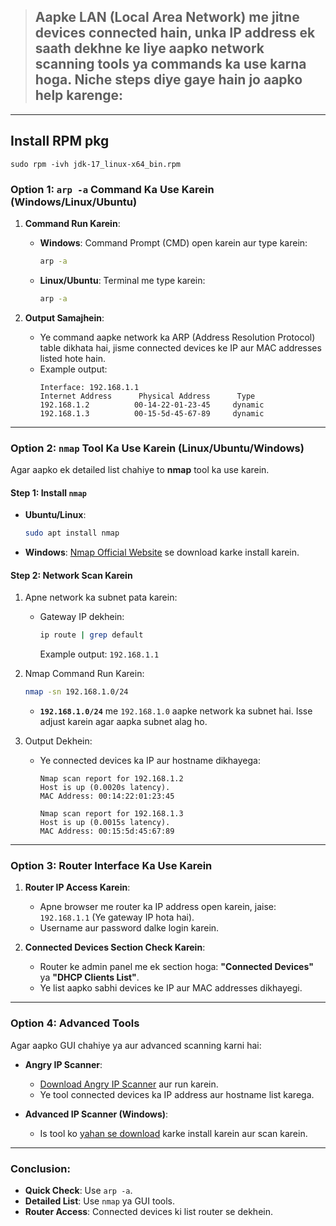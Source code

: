 > ## Aapke LAN (Local Area Network) me jitne devices connected hain, unka IP address ek saath dekhne ke liye aapko network scanning tools ya commands ka use karna hoga. Niche steps diye gaye hain jo aapko help karenge:

---
## Install RPM pkg
```
sudo rpm -ivh jdk-17_linux-x64_bin.rpm
```

### **Option 1: `arp -a` Command Ka Use Karein (Windows/Linux/Ubuntu)**
1. **Command Run Karein**:  
   - **Windows**: Command Prompt (CMD) open karein aur type karein:
     ```bash
     arp -a
     ```
   - **Linux/Ubuntu**: Terminal me type karein:
     ```bash
     arp -a
     ```

2. **Output Samajhein**:
   - Ye command aapke network ka ARP (Address Resolution Protocol) table dikhata hai, jisme connected devices ke IP aur MAC addresses listed hote hain.
   - Example output:
     ```
     Interface: 192.168.1.1
     Internet Address      Physical Address      Type
     192.168.1.2          00-14-22-01-23-45     dynamic
     192.168.1.3          00-15-5d-45-67-89     dynamic
     ```

---

### **Option 2: `nmap` Tool Ka Use Karein (Linux/Ubuntu/Windows)**
Agar aapko ek detailed list chahiye to **nmap** tool ka use karein.

#### Step 1: Install `nmap`
- **Ubuntu/Linux**:
  ```bash
  sudo apt install nmap
  ```
- **Windows**: [Nmap Official Website](https://nmap.org/download.html) se download karke install karein.

#### Step 2: Network Scan Karein
1. Apne network ka subnet pata karein:
   - Gateway IP dekhein:
     ```bash
     ip route | grep default
     ```
     Example output: `192.168.1.1`

2. Nmap Command Run Karein:
   ```bash
   nmap -sn 192.168.1.0/24
   ```
   - **`192.168.1.0/24`** me `192.168.1.0` aapke network ka subnet hai. Isse adjust karein agar aapka subnet alag ho.

3. Output Dekhein:
   - Ye connected devices ka IP aur hostname dikhayega:
     ```
     Nmap scan report for 192.168.1.2
     Host is up (0.0020s latency).
     MAC Address: 00:14:22:01:23:45

     Nmap scan report for 192.168.1.3
     Host is up (0.0015s latency).
     MAC Address: 00:15:5d:45:67:89
     ```

---

### **Option 3: Router Interface Ka Use Karein**
1. **Router IP Access Karein**:
   - Apne browser me router ka IP address open karein, jaise: `192.168.1.1` (Ye gateway IP hota hai).
   - Username aur password dalke login karein.

2. **Connected Devices Section Check Karein**:
   - Router ke admin panel me ek section hoga: **"Connected Devices"** ya **"DHCP Clients List"**.
   - Ye list aapko sabhi devices ke IP aur MAC addresses dikhayegi.

---

### **Option 4: Advanced Tools**
Agar aapko GUI chahiye ya aur advanced scanning karni hai:
- **Angry IP Scanner**:
  - [Download Angry IP Scanner](https://angryip.org/download/) aur run karein.
  - Ye tool connected devices ka IP address aur hostname list karega.

- **Advanced IP Scanner (Windows)**:
  - Is tool ko [yahan se download](https://www.advanced-ip-scanner.com/) karke install karein aur scan karein.

---

### Conclusion:
- **Quick Check**: Use `arp -a`.
- **Detailed List**: Use `nmap` ya GUI tools.
- **Router Access**: Connected devices ki list router se dekhein.

